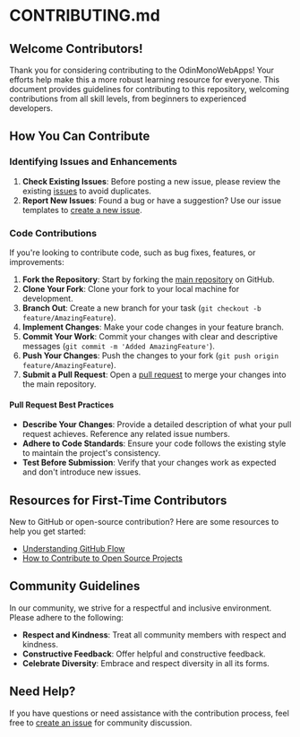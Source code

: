 # CONTRIBUTING.md

## Welcome Contributors!

Thank you for considering contributing to the OdinMonoWebApps! Your efforts help make this a more robust learning resource for everyone. This document provides guidelines for contributing to this repository, welcoming contributions from all skill levels, from beginners to experienced developers.

## How You Can Contribute

### Identifying Issues and Enhancements

1. **Check Existing Issues**: Before posting a new issue, please review the existing [issues](https://github.com/itkrivoshei/OdinMonoWebApps/issues) to avoid duplicates.
2. **Report New Issues**: Found a bug or have a suggestion? Use our issue templates to [create a new issue](https://github.com/itkrivoshei/OdinMonoWebApps/issues/new).

### Code Contributions

If you're looking to contribute code, such as bug fixes, features, or improvements:

1. **Fork the Repository**: Start by forking the [main repository](https://github.com/itkrivoshei/OdinMonoWebApps) on GitHub.
2. **Clone Your Fork**: Clone your fork to your local machine for development.
3. **Branch Out**: Create a new branch for your task (`git checkout -b feature/AmazingFeature`).
4. **Implement Changes**: Make your code changes in your feature branch.
5. **Commit Your Work**: Commit your changes with clear and descriptive messages (`git commit -m 'Added AmazingFeature'`).
6. **Push Your Changes**: Push the changes to your fork (`git push origin feature/AmazingFeature`).
7. **Submit a Pull Request**: Open a [pull request](https://github.com/itkrivoshei/OdinMonoWebApps/pulls) to merge your changes into the main repository.

#### Pull Request Best Practices

- **Describe Your Changes**: Provide a detailed description of what your pull request achieves. Reference any related issue numbers.
- **Adhere to Code Standards**: Ensure your code follows the existing style to maintain the project's consistency.
- **Test Before Submission**: Verify that your changes work as expected and don't introduce new issues.

## Resources for First-Time Contributors

New to GitHub or open-source contribution? Here are some resources to help you get started:

- [Understanding GitHub Flow](https://guides.github.com/introduction/flow/)
- [How to Contribute to Open Source Projects](https://opensource.guide/how-to-contribute/)

## Community Guidelines

In our community, we strive for a respectful and inclusive environment. Please adhere to the following:

- **Respect and Kindness**: Treat all community members with respect and kindness.
- **Constructive Feedback**: Offer helpful and constructive feedback.
- **Celebrate Diversity**: Embrace and respect diversity in all its forms.

## Need Help?

If you have questions or need assistance with the contribution process, feel free to [create an issue](https://github.com/itkrivoshei/OdinMonoWebApps/issues/new) for community discussion.
